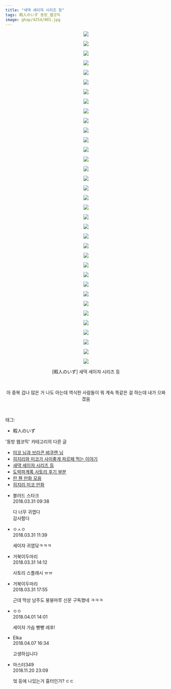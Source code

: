 ```yaml
---
title: "새댁 세이쟈 시리즈 등"
tags: 暇人のいず 동방_웹코믹
image: ghap/4254/001.jpg
---
```

<div class="article">
<p style="text-align: center; clear: none; float: none;"><img src="{{ site.nasurl }}/ghap/4254/001.jpg"/></p>
<p style="text-align: center; clear: none; float: none;"><img src="{{ site.nasurl }}/ghap/4254/002.jpg"/></p>
<p style="text-align: center; clear: none; float: none;"><img src="{{ site.nasurl }}/ghap/4254/003.jpg"/></p>
<p style="text-align: center; clear: none; float: none;"><img src="{{ site.nasurl }}/ghap/4254/004.jpg"/></p>
<p style="text-align: center; clear: none; float: none;"><img src="{{ site.nasurl }}/ghap/4254/005.jpg"/></p>
<p style="text-align: center; clear: none; float: none;"><img src="{{ site.nasurl }}/ghap/4254/006.jpg"/></p>
<p style="text-align: center; clear: none; float: none;"><img src="{{ site.nasurl }}/ghap/4254/007.jpg"/></p>
<p style="text-align: center; clear: none; float: none;"><img src="{{ site.nasurl }}/ghap/4254/008.jpg"/></p>
<p style="text-align: center; clear: none; float: none;"><img src="{{ site.nasurl }}/ghap/4254/009.jpg"/></p>
<p style="text-align: center; clear: none; float: none;"><img src="{{ site.nasurl }}/ghap/4254/010.jpg"/></p>
<p style="text-align: center; clear: none; float: none;"><img src="{{ site.nasurl }}/ghap/4254/011.jpg"/></p>
<p style="text-align: center; clear: none; float: none;"><img src="{{ site.nasurl }}/ghap/4254/012.jpg"/></p>
<p style="text-align: center; clear: none; float: none;"><img src="{{ site.nasurl }}/ghap/4254/013.jpg"/></p>
<p style="text-align: center; clear: none; float: none;"><img src="{{ site.nasurl }}/ghap/4254/014.jpg"/></p>
<p style="text-align: center; clear: none; float: none;"><img src="{{ site.nasurl }}/ghap/4254/015.jpg"/></p>
<p style="text-align: center; clear: none; float: none;"><img src="{{ site.nasurl }}/ghap/4254/016.jpg"/></p>
<p style="text-align: center; clear: none; float: none;"><img src="{{ site.nasurl }}/ghap/4254/017.jpg"/></p>
<p style="text-align: center; clear: none; float: none;"><img src="{{ site.nasurl }}/ghap/4254/018.jpg"/></p>
<p style="text-align: center; clear: none; float: none;"><img src="{{ site.nasurl }}/ghap/4254/019.jpg"/></p>
<p style="text-align: center; clear: none; float: none;"><img src="{{ site.nasurl }}/ghap/4254/020.jpg"/></p>
<p style="text-align: center; clear: none; float: none;"><img src="{{ site.nasurl }}/ghap/4254/021.jpg"/></p>
<p style="text-align: center; clear: none; float: none;"><img src="{{ site.nasurl }}/ghap/4254/022.jpg"/></p>
<p style="text-align: center; clear: none; float: none;"><img src="{{ site.nasurl }}/ghap/4254/023.jpg"/></p>
<p style="text-align: center; clear: none; float: none;"><img src="{{ site.nasurl }}/ghap/4254/024.jpg"/></p>
<p style="text-align: center; clear: none; float: none;"><img src="{{ site.nasurl }}/ghap/4254/025.jpg"/></p>
<p style="text-align: center; clear: none; float: none;"><img src="{{ site.nasurl }}/ghap/4254/026.jpg"/></p>
<p style="text-align: center; clear: none; float: none;"><img src="{{ site.nasurl }}/ghap/4254/027.jpg"/></p>
<p style="text-align: center; clear: none; float: none;"><img src="{{ site.nasurl }}/ghap/4254/028.jpg"/></p>
<p style="text-align: center; clear: none; float: none;"><img src="{{ site.nasurl }}/ghap/4254/029.jpg"/></p>
<p style="text-align: center; clear: none; float: none;"><img src="{{ site.nasurl }}/ghap/4254/030.jpg"/></p>
<p style="text-align: center; clear: none; float: none;"><img src="{{ site.nasurl }}/ghap/4254/031.jpg"/></p>
<p style="text-align: center; clear: none; float: none;"><img src="{{ site.nasurl }}/ghap/4254/032.jpg"/></p>
<p style="text-align: center; clear: none; float: none;"><img src="{{ site.nasurl }}/ghap/4254/033.jpg"/></p>
<p style="text-align: center; clear: none; float: none;"><img src="{{ site.nasurl }}/ghap/4254/034.jpg"/></p>
<p style="text-align: center; clear: none; float: none;"><img src="{{ site.nasurl }}/ghap/4254/035.jpg"/></p>
<p style="text-align: center; clear: none; float: none;">[暇人のいず] 새댁 세이쟈 시리즈 등</p>
<p style="text-align: center; clear: none; float: none;"><br/></p>
<p style="text-align: center; clear: none; float: none;">아 중복 겁나 많은 거 나도 아는데 역식한 사람들이 뭐 계속 똑같은 걸 하는데 내가 으짜겠음</p>
<p><br/></p>
</div><div class="tagTrail">
<p>태그: </p>
<ul>
<li>暇人のいず</li>
</ul>
</div><div class="another">
<p>'동방 웹코믹' 카테고리의 다른 글</p>
<ul>
<li><a href="/2018-03-31-ghap_4260">미코 님과 브라콘 뱌쿠렌 님</a></li>
<li><a href="/2018-03-31-ghap_4259">히지리와 미코가 사이좋게 파르페 먹는 이야기</a></li>
<li><a href="/2018-03-31-ghap_4254">새댁 세이쟈 시리즈 등</a></li>
<li><a href="/2018-03-31-ghap_4252">도박파계록 사토리 후기 부분</a></li>
<li><a href="/2018-03-31-ghap_4251">란 첸 만화 모음</a></li>
<li><a href="/2018-03-31-ghap_4250">히지리 미코 만화</a></li>
</ul>
</div><div class="cb_module cb_fluid">
<div class="cb_wrt cb_profile">
<div class="comment">
<ul>
<li class="cb_thumb_off" id="comment15230778">
<div class="cb_comment_area">
<div class="cb_info_area">
<div class="cb_section">
<span class="cb_nick_name">블러드 스타크</span>
</div>
<div class="cb_section">
<span class="cb_date">2018.03.31 09:38 </span>
</div>
</div>
<div class="cb_dsc_comment">
<p class="cb_dsc">
											다 너무 귀엽다<br/>
감사함다
										</p>
</div>
</div></li>
<li class="cb_thumb_off" id="comment15230816">
<div class="cb_comment_area">
<div class="cb_info_area">
<div class="cb_section">
<span class="cb_nick_name">ㅇㅅㅇ</span>
</div>
<div class="cb_section">
<span class="cb_date">2018.03.31 11:39 </span>
</div>
</div>
<div class="cb_dsc_comment">
<p class="cb_dsc">
											세이쟈 귀엽닼ㅋㅋㅋ
										</p>
</div>
</div></li>
<li class="cb_thumb_off" id="comment15230880">
<div class="cb_comment_area">
<div class="cb_info_area">
<div class="cb_section">
<span class="cb_nick_name">거북이두마리</span>
</div>
<div class="cb_section">
<span class="cb_date">2018.03.31 14:12 </span>
</div>
</div>
<div class="cb_dsc_comment">
<p class="cb_dsc">
											사토리 스플래시 ㅠㅠ
										</p>
</div>
</div></li>
<li class="cb_thumb_off" id="comment15230972">
<div class="cb_comment_area">
<div class="cb_info_area">
<div class="cb_section">
<span class="cb_nick_name">거북이두마리</span>
</div>
<div class="cb_section">
<span class="cb_date">2018.03.31 17:55 </span>
</div>
</div>
<div class="cb_dsc_comment">
<p class="cb_dsc">
											근데 막상 남주도 붕붕마루 신문 구독했네 ㅋㅋㅋ
										</p>
</div>
</div></li>
<li class="cb_thumb_off" id="comment15231305">
<div class="cb_comment_area">
<div class="cb_info_area">
<div class="cb_section">
<span class="cb_nick_name">ㅇㅇ</span>
</div>
<div class="cb_section">
<span class="cb_date">2018.04.01 14:01 </span>
</div>
</div>
<div class="cb_dsc_comment">
<p class="cb_dsc">
											세이쟈 가슴 빵빵 레후!
										</p>
</div>
</div></li>
<li class="cb_thumb_off" id="comment15234963">
<div class="cb_comment_area">
<div class="cb_info_area">
<div class="cb_section">
<span class="cb_nick_name">Elka</span>
</div>
<div class="cb_section">
<span class="cb_date">2018.04.07 16:34 </span>
</div>
</div>
<div class="cb_dsc_comment">
<p class="cb_dsc">
											고생하십니다
										</p>
</div>
</div></li>
<li class="cb_thumb_off" id="comment15375974">
<div class="cb_comment_area">
<div class="cb_info_area">
<div class="cb_section">
<span class="cb_nick_name">마스터349</span>
</div>
<div class="cb_section">
<span class="cb_date">2018.11.20 23:09 </span>
</div>
</div>
<div class="cb_dsc_comment">
<p class="cb_dsc">
											엌 등에 나있는거 흉터인가? ㄷㄷ
										</p>
</div>
</div></li>
</ul>
</div>
</div><!-- commentList close -->
</div>